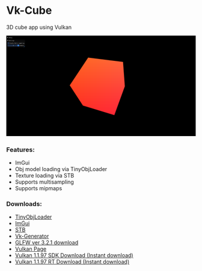 # Vk-Cube
3D cube app using Vulkan

![Cube](https://github.com/LouisMayor/Vk-Cube/blob/master/screenshots/vk-cube-v1-aa.png)

### Features:
- ImGui
- Obj model loading via TinyObjLoader
- Texture loading via STB
- Supports multisampling
- Supports mipmaps

### Downloads:
- [TinyObjLoader](https://github.com/syoyo/tinyobjloader)
- [ImGui](https://github.com/ocornut/imgui)
- [STB](https://github.com/nothings/stb)
- [Vk-Generator](https://github.com/LouisMayor/Vk-Generator)
- [GLFW ver 3.2.1 download](https://github.com/glfw/glfw/releases/tag/3.2.1)
- [Vulkan Page](https://vulkan.lunarg.com/sdk/home)
- [Vulkan 1.1.97 SDK Download (Instant download)](https://vulkan.lunarg.com/sdk/home#sdk/downloadConfirm/1.1.97.0/windows/VulkanSDK-1.1.97.0-Installer.exe)
- [Vulkan 1.1.97 RT Download (Instant download)](https://vulkan.lunarg.com/sdk/home#sdk/downloadConfirm/1.1.97.0/windows/VulkanRT-1.1.97.0-Installer.exe)
